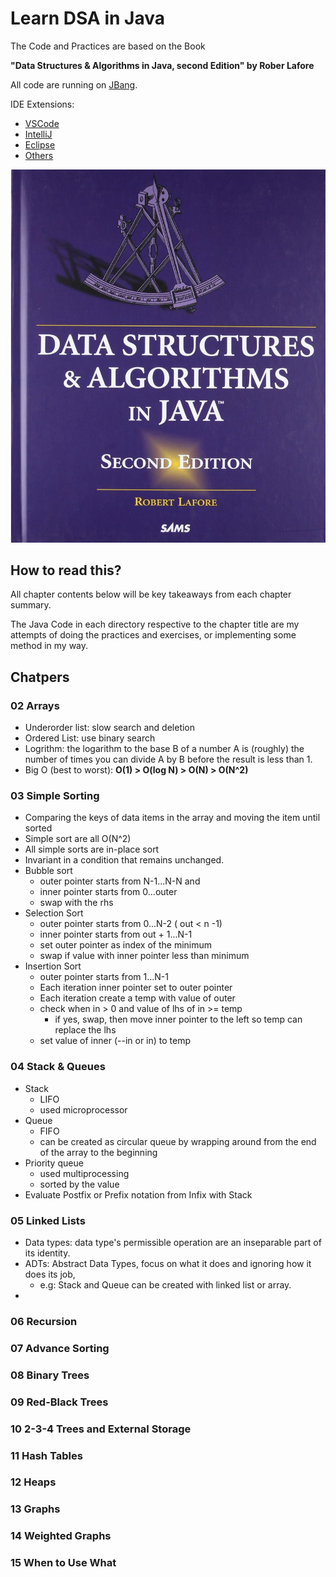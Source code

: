 # Learn DSA in Java

The Code and Practices are based on the Book

**"Data Structures & Algorithms in Java, second Edition" by Rober Lafore**

All code are running on [JBang](https://www.jbang.dev).

IDE Extensions:

- [VSCode](https://marketplace.visualstudio.com/items?itemName=jbangdev.jbang-vscode)
- [IntelliJ](https://plugins.jetbrains.com/plugin/18257-jbang)
- [Eclipse](https://marketplace.eclipse.org/content/jbang-eclipse-integration)
- [Others](https://www.jbang.dev/ide/)

![DSA in Java](book_cover.png)

## How to read this?

All chapter contents below will be key takeaways from each chapter summary.

The Java Code in each directory respective to the chapter title are my attempts of doing the practices and exercises, or implementing some method in my way.

## Chatpers

### 02 Arrays

- Underorder list: slow search and deletion
- Ordered List: use binary search
- Logrithm: the logarithm to the base B of a number A is (roughly) the number of times you can divide A by B before the result is less than 1.
- Big O (best to worst): **O(1) > O(log N) > O(N) > O(N^2)** 

### 03 Simple Sorting

- Comparing the keys of data items in the array and moving the item until sorted
- Simple sort are all O(N^2)
- All simple sorts are in-place sort
- Invariant in a condition that remains unchanged.
- Bubble sort 
  - outer pointer starts from N-1...N-N and 
  - inner pointer starts from 0...outer
  - swap with the rhs
- Selection Sort
  - outer pointer starts from 0...N-2 ( out < n -1)
  - inner pointer starts from out + 1...N-1
  - set outer pointer as index of the minimum
  - swap if value with inner pointer less than minimum
- Insertion Sort
  - outer pointer starts from 1...N-1
  - Each iteration inner pointer set to outer pointer 
  - Each iteration create a temp with value of outer
  - check when in > 0 and value of lhs of in >= temp
    - if yes, swap, then move inner pointer to the left so temp can replace the lhs
  - set value of inner (--in or in) to temp
### 04 Stack & Queues
- Stack
  - LIFO
  - used microprocessor
- Queue
  - FIFO
  - can be created as circular queue by wrapping around from the end of the array to the beginning
- Priority queue 
  - used multiprocessing
  - sorted by the value
- Evaluate Postfix or Prefix notation from Infix with Stack 



### 05 Linked Lists
- Data types: data type's permissible operation are an inseparable part of its identity.
- ADTs: Abstract Data Types, focus on what it does and ignoring how it does its job, 
  - e.g: Stack and Queue can be created with linked list or array.
- 

### 06 Recursion

### 07 Advance Sorting

### 08 Binary Trees

### 09 Red-Black Trees

### 10 2-3-4 Trees and External Storage

### 11 Hash Tables

### 12 Heaps

### 13 Graphs

### 14 Weighted Graphs

### 15 When to Use What

